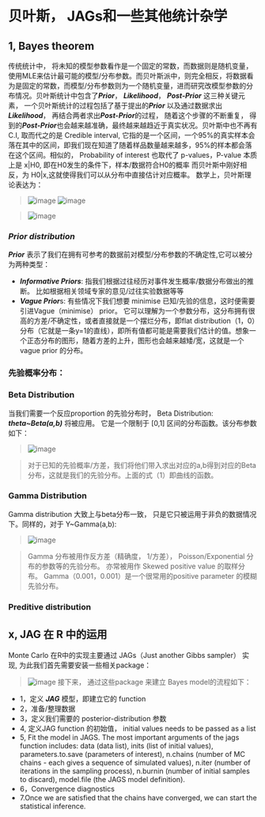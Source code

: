 # 贝叶斯， JAGs和一些其他统计杂学

## 1, Bayes theorem 
传统统计中， 将未知的模型参数看作是一个固定的常数，而数据则是随机变量，使用MLE来估计最可能的模型/分布参数。而贝叶斯派中，则完全相反，将数据看为是固定的常数，而模型/分布参数则为一个随机变量，进而研究改模型参数的分布情况。贝叶斯统计中包含了***Prior***， ***Likelihood***， ***Post-Prior*** 这三种关键元素， 一个贝叶斯统计的过程包括了基于提出的***Prior*** 以及通过数据求出***Likelihood***， 再结合两者求出***Post-Prior***的过程， 随着这个步骤的不断重复， 得到的***Post-Prior***也会越来越准确，最终越来越趋近于真实状况。贝叶斯中也不再有C.I, 取而代之的是 Credible interval, 它指的是一个区间，一个95%的真实样本会落在其中的区间，即我们现在知道了随着样品数量越来越多，95%的样本都会落在这个区间。相似的， Probability of interest 也取代了 p-values，P-value 本质上是 x|H0, 即在H0发生的条件下，样本/数据符合H0的概率 而贝叶斯中刚好相反，为 H0|x,这就使得我们可以从分布中直接估计对应概率。
数学上，贝叶斯理论表达为：
>![image](https://user-images.githubusercontent.com/89850899/160254109-fb0c1c38-2d79-446d-a55a-8f8dbbe4ad12.png)
>![image](https://user-images.githubusercontent.com/89850899/160254116-1f2d7834-17a2-4931-9935-19d2c727dd4b.png)

>![image](https://user-images.githubusercontent.com/89850899/160254136-c29899ea-4f36-486e-bd60-29970ff6f209.png)


### ***Prior distribution***
***Prior*** 表示了我们在拥有可参考的数据前对模型/分布参数的不确定性,它可以被分为两种类型：
- ***Informative Priors***: 指我们根据过往经历对事件发生概率/数据分布做出的推断。 比如根据相关领域专家的意见/过往实验数据等等
- ***Vague Prior***s: 有些情况下我们想要 minimise 已知/先验的信息，这时便需要引进Vague（minimise） prior。 它可以理解为一个参数分布，这分布拥有很高的方差/不确定性，或者直接就是一个摆烂分布，即flat distribution（1，0）分布（它就是一条y=1的直线），即所有值都可能是需要我们估计的值。想象一个正态分布的图形，随着方差的上升，图形也会越来越矮/宽，这就是一个 vague prior 的分布。


### 先验概率分布：
### Beta Distribution
当我们需要一个反应proportion 的先验分布时， Beta Distribution: ***theta~Beta(a,b)*** 将被应用。 它是一个限制于 [0,1] 区间的分布函数。该分布参数如下：
> ![image](https://user-images.githubusercontent.com/89850899/160300369-99f33ea2-2892-4b84-9691-2c74da85989f.png)

>对于已知的先验概率/方差，我们将他们带入求出对应的a,b得到对应的Beta分布，这就是我们的先验分布。上面的式（1）即曲线的函数。

### Gamma Distribution
Gamma distribution 大致上与beta分布一致， 只是它只被运用于非负的数据情况下。同样的，对于 Y~Gamma(a,b):
>![image](https://user-images.githubusercontent.com/89850899/160300807-b177cd7c-bfa4-44c2-a3ca-f9d758e29179.png)

>Gamma 分布被用作反方差（精确度， 1/方差）， Poisson/Exponential 分布的参数等的先验分布。 亦常被用作 Skewed positive value 的取样分布。 Gamma（0.001，0.001）是一个很常用的positive parameter 的模糊先验分布。

### Preditive distribution


## x, JAG 在 R 中的运用
Monte Carlo 在R中的实现主要通过 JAGs（Just another Gibbs sampler） 实现, 为此我们首先需要安装一些相关package：
> ![image](https://user-images.githubusercontent.com/89850899/158208344-e1e653d5-48f0-466a-9000-fcafa3553139.png)
接下来， 通过这些package 来建立 Bayes model的流程如下：
- 1，定义 ***JAG*** 模型，即建立它的 function
- 2，准备/整理数据
- 3，定义我们需要的 posterior-distribution 参数
- 4, 定义JAG function 的初始值， initial values needs to be passed as a list
- 5, Fit the model in JAGS. The most important arguments of the jags function includes: data (data
list), inits (list of initial values), parameters.to.save (parameters of interest), n.chains (number of
MC chains - each gives a sequence of simulated values), n.iter (number of iterations in the sampling
process), n.burnin (number of initial samples to discard), model.file (the JAGS model definition).
- 6，Convergence diagnostics
- 7.Once we are satisfied that the chains have converged, we can start the statistical inference. 





